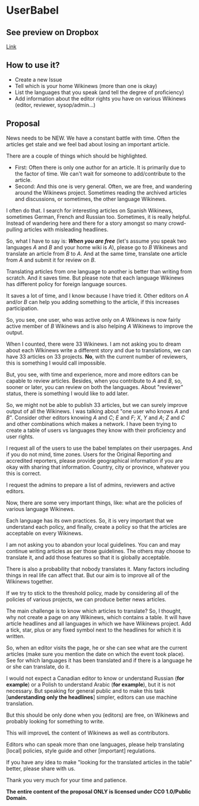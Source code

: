 # UserBabel
## See preview on Dropbox
[Link](https://www.dropbox.com/s/4amq6u7wzvk2chd/UserBabel.xlsx?dl=0)

## How to use it?

+ Create a new Issue
+ Tell which is your home Wikinews (more than one is okay)
+ List the languages that you speak (and tell the degree of proficiency)
+ Add information about the editor rights you have on various Wikinews (editor, reviewer, sysop/admin...)

## Proposal
News needs to be NEW. We have a constant battle with time. Often the articles get stale and we feel bad about losing an important article.

There are a couple of things which should be highlighted. 

+ First: Often there is only one author for an article. It is primarily due to the factor of time. We can't wait for someone to add/contribute to the article.
+ Second: And this one is very general. Often, we are free, and wandering around the Wikinews project. Sometimes reading the archived articles and discussions, or sometimes, the other language Wikinews.

I often do that. I search for interesting articles on Spanish Wikinews, sometimes German, French and Russian too. Sometimes, it is really helpful. Instead of wandering here and there for a story amongst so many crowd-pulling articles with misleading headlines.

So, what I have to say is: ***When you are free*** (let's assume you speak two languages *A* and *B* and your home wiki is *A*), please go to *B* Wikinews and translate an article from *B* to *A*. And at the same time, translate one article from *A* and submit it for review on *B*.

Translating articles from one language to another is better than writing from scratch. And it saves time. But please note that each language Wikinews has different policy for foreign language sources.

It saves a lot of time, and I know because I have tried it. Other editors on *A* and/or *B* can help you adding something to the article, if this increases participation.

So, you see, one user,  who was active only on *A* Wikinews is now fairly active member of *B* Wikinews and is also helping *A* Wikinews to improve the output.

When I counted, there were 33 Wikinews. I am not asking you to dream about each WIkinews write a different story and due to translations, we can have 33 articles on 33 projects. **No**, with the current number of reviewers, this is something I would call impossible.

But, you see, with time and experience, more and more editors can be capable to review articles. Besides, when you contribute to *A* and *B*, so, sooner or later, you can review on both the languages. About "reviewer" status, there is something I would like to add later.

So, we might not be able to publish 33 articles, but we can surely improve output of all the Wikinews. I was talking about "one user who knows *A* and *B*". Consider other editors knowing *A* and *C*; *E* and *F*; *X*, *Y* and *A*; *Z* and *C* and other combinations which makes a network. I have been trying to create a table of users vs languages they know with their proficiency and user rights.

I request all of the users to use the babel templates on their userpages. And if you do not mind, time zones. Users for the Original Reporting and accredited reporters, please provide geographical information if you are okay with sharing that information. Country, city or province, whatever you this is correct.

I request the admins to prepare a list of admins, reviewers and active editors.

Now, there are some very important things, like: what are the policies of various language Wikinews.

Each language has its own practices. So, it is very important that we understand each policy, and finally, create a policy so that the articles are acceptable on every Wikinews.

I am not asking you to abandon your local guidelines. You can and may continue writing articles as per those guidelines. The others may choose to translate it, and add those features so that it is globally acceptable.

There is also a probability that nobody translates it. Many factors including things in real life can affect that. But our aim is to improve all of the Wikinews together.

If we try to stick to the threshold policy, made by considering all of the policies of various projects, we can produce better news articles.

The main challenge is to know which articles to translate? So, I thought, why not create a page on any Wikinews, which contains a table. It will have article headlines and all languages in which we have Wikinews project. Add a tick, star, plus or any fixed symbol next to the headlines for which it is written.

So, when an editor visits the page, he or she can see what are the current articles (make sure you mention the date on which the event took place). See for which languages it has been translated and if there is a language he or she can translate, do it.

I would not expect a Canadian editor to know or understand Russian (**for example**) or a Polish to understand Arabic (**for example**), but it is not necessary. But speaking for general public and to make this task [**understanding only the headlines**] simpler, editors can use machine translation.

But this should be only done when you (editors) are free, on Wikinews and probably looking for something to write.

This will improveL the content of Wikinews as well as contributors.

Editors who can speak more than one languages, please help translating [local] policies, style guide and other [important] regulations.

If you have any idea to make "looking for the translated articles in the table" better, please share with us.

Thank you very much for your time and patience.

**The entire content of the proposal ONLY is licensed under CC0 1.0/Public Domain.**
